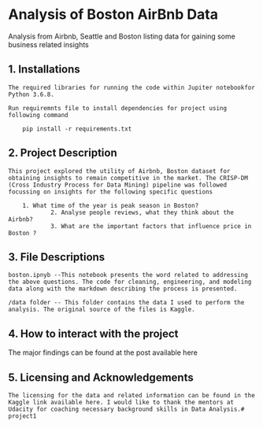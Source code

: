 
# Analysis of Boston AirBnb Data

Analysis from Airbnb, Seattle and Boston listing data for gaining some business related insights


## 1. Installations

	The required libraries for running the code within Jupiter notebookfor Python 3.6.8. 

	Run requiremnts file to install dependencies for project using following command

		pip install -r requirements.txt

## 2. Project Description

	This project explored the utility of Airbnb, Boston dataset for obtaining insights to remain competitive in the market. The CRISP-DM (Cross Industry Process for Data Mining) pipeline was followed focussing on insights for the following specific questions

		1. What time of the year is peak season in Boston?
                2. Analyse people reviews, what they think about the Airbnb?
                3. What are the important factors that influence price in Boston ?

## 3. File Descriptions

	boston.ipnyb --This notebook presents the word related to addressing the above questions. The code for cleaning, engineering, and modeling data along with the markdown describing the process is presented.

	/data folder -- This folder contains the data I used to perform the analysis. The original source of the files is Kaggle.



## 4. How to interact with the project

   The major findings can be found at the post available here

## 5. Licensing and Acknowledgements

	The licensing for the data and related information can be found in the Kaggle link available here. I would like to thank the mentors at Udacity for coaching necessary background skills in Data Analysis.# project1
